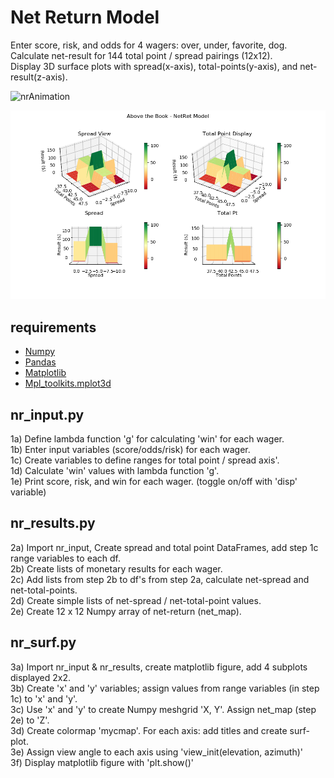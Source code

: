 # Net Return Model

Enter score, risk, and odds for 4 wagers: over, under, favorite, dog.<br>
Calculate net-result for 144 total point / spread pairings (12x12).<br>
Display 3D surface plots with spread(x-axis), total-points(y-axis), and net-result(z-axis).<br>


![nrAnimation](https://user-images.githubusercontent.com/68449234/139372783-89a320bc-b559-4641-aa11-24af84578a45.gif)






![netret_examples/four_surf.png](netret_examples/four_surf.png)

requirements
-
- [Numpy](https://numpy.org/)
- [Pandas](https://pandas.pydata.org/)
- [Matplotlib](https://matplotlib.org/)
- [Mpl_toolkits.mplot3d](https://matplotlib.org/3.2.1/api/toolkits/mplot3d.html)



nr_input.py
-

1a) Define lambda function 'g' for calculating 'win' for each wager.<br>
1b) Enter input variables (score/odds/risk) for each wager.<br>
1c) Create variables to define ranges for total point / spread axis'.<br>
1d) Calculate 'win' values with lambda function 'g'.<br>
1e) Print score, risk, and win for each wager. (toggle on/off with 'disp' variable)

nr_results.py
-

2a) Import nr_input, Create spread and total point DataFrames, add step 1c range variables to each df.<br>
2b) Create lists of monetary results for each wager.<br>
2c) Add lists from step 2b to df's from step 2a, calculate net-spread and net-total-points.<br>
2d) Create simple lists of net-spread / net-total-point values.<br>
2e) Create 12 x 12 Numpy array of net-return (net_map).<br>

nr_surf.py
-

3a) Import nr_input & nr_results, create matplotlib figure, add 4 subplots displayed 2x2.<br>
3b) Create 'x' and 'y' variables; assign values from range variables (in step 1c) to 'x' and 'y'.<br>
3c) Use 'x' and 'y' to create Numpy meshgrid 'X, Y'. Assign net_map (step 2e) to 'Z'.<br>
3d) Create colormap 'mycmap'. For each axis: add titles and create surf-plot.<br>
3e) Assign view angle to each axis using 'view_init(elevation, azimuth)'<br>
3f) Display matplotlib figure with 'plt.show()'<br>

